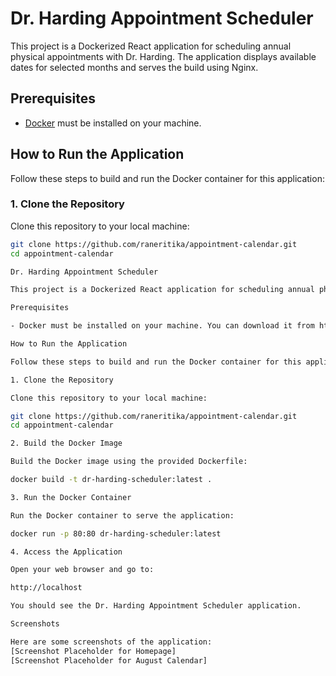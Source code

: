 # Dr. Harding Appointment Scheduler

This project is a Dockerized React application for scheduling annual physical appointments with Dr. Harding. The application displays available dates for selected months and serves the build using Nginx.

## Prerequisites

- [Docker](https://www.docker.com/get-started) must be installed on your machine.

## How to Run the Application

Follow these steps to build and run the Docker container for this application:

### 1. Clone the Repository

Clone this repository to your local machine:

```bash
git clone https://github.com/raneritika/appointment-calendar.git
cd appointment-calendar

Dr. Harding Appointment Scheduler

This project is a Dockerized React application for scheduling annual physical appointments with Dr. Harding. The application displays available dates for selected months and serves the build using Nginx.

Prerequisites

- Docker must be installed on your machine. You can download it from https://www.docker.com/get-started

How to Run the Application

Follow these steps to build and run the Docker container for this application:

1. Clone the Repository

Clone this repository to your local machine:

git clone https://github.com/raneritika/appointment-calendar.git
cd appointment-calendar

2. Build the Docker Image

Build the Docker image using the provided Dockerfile:

docker build -t dr-harding-scheduler:latest .

3. Run the Docker Container

Run the Docker container to serve the application:

docker run -p 80:80 dr-harding-scheduler:latest

4. Access the Application

Open your web browser and go to:

http://localhost

You should see the Dr. Harding Appointment Scheduler application.

Screenshots

Here are some screenshots of the application:
[Screenshot Placeholder for Homepage]
[Screenshot Placeholder for August Calendar]


